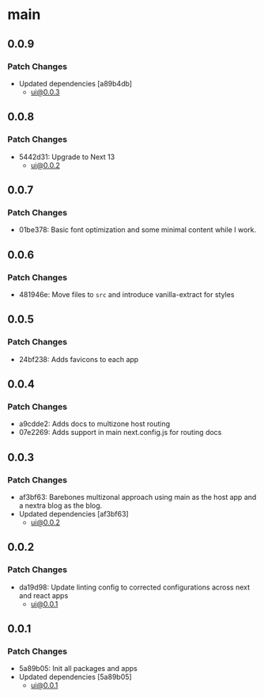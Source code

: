 # main

## 0.0.9

### Patch Changes

- Updated dependencies [a89b4db]
  - ui@0.0.3

## 0.0.8

### Patch Changes

- 5442d31: Upgrade to Next 13
  - ui@0.0.2

## 0.0.7

### Patch Changes

- 01be378: Basic font optimization and some minimal content while I work.

## 0.0.6

### Patch Changes

- 481946e: Move files to `src` and introduce vanilla-extract for styles

## 0.0.5

### Patch Changes

- 24bf238: Adds favicons to each app

## 0.0.4

### Patch Changes

- a9cdde2: Adds docs to multizone host routing
- 07e2269: Adds support in main next.config.js for routing docs

## 0.0.3

### Patch Changes

- af3bf63: Barebones multizonal approach using main as the host app and a nextra blog as the blog.
- Updated dependencies [af3bf63]
  - ui@0.0.2

## 0.0.2

### Patch Changes

- da19d98: Update linting config to corrected configurations across next and react apps
  - ui@0.0.1

## 0.0.1

### Patch Changes

- 5a89b05: Init all packages and apps
- Updated dependencies [5a89b05]
  - ui@0.0.1

